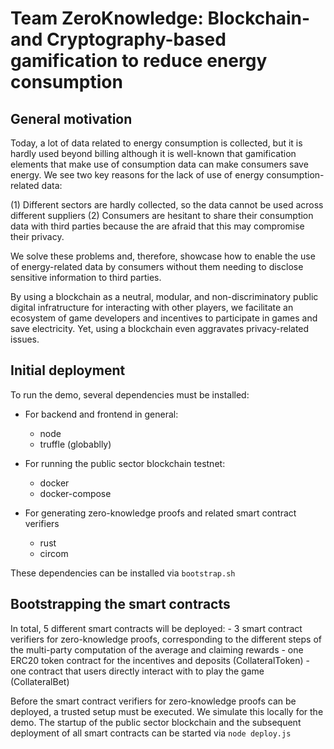 # Team ZeroKnowledge: Blockchain- and Cryptography-based gamification to reduce energy consumption

## General motivation

Today, a lot of data related to energy consumption is collected, but it is hardly used beyond billing although it is well-known that gamification elements that make use of consumption data can make consumers save energy. We see two key reasons for the lack of use of energy consumption-related data: 

(1) Different sectors are hardly collected, so the data cannot be used across different suppliers
(2) Consumers are hesitant to share their consumption data with third parties because the are afraid that this may compromise their privacy.

We solve these problems and, therefore, showcase how to enable the use of energy-related data by consumers without them needing to disclose sensitive information to third parties.

By using a blockchain as a neutral, modular, and non-discriminatory public digital infratructure for interacting with other players, we facilitate an ecosystem of game developers and incentives to participate in games and save electricity. Yet, using a blockchain even aggravates privacy-related issues. 



## Initial deployment
To run the demo, several dependencies must be installed: 
- For backend and frontend in general: 
    - node
    - truffle (globablly)

- For running the public sector blockchain testnet: 
    - docker
    - docker-compose

- For generating zero-knowledge proofs and related smart contract verifiers
    - rust
    - circom

These dependencies can be installed via ```bootstrap.sh```


## Bootstrapping the smart contracts
In total, 5 different smart contracts will be deployed: 
    - 3 smart contract verifiers for zero-knowledge proofs, corresponding to the different steps of the multi-party computation of the average and claiming rewards
    - one ERC20 token contract for the incentives and deposits (CollateralToken)
    - one contract that users directly interact with to play the game (CollateralBet) 

Before the smart contract verifiers for zero-knowledge proofs can be deployed, a trusted setup must be executed. We simulate this locally for the demo. The startup of the public sector blockchain and the subsequent deployment of all smart contracts can be started via ```node deploy.js``` 
